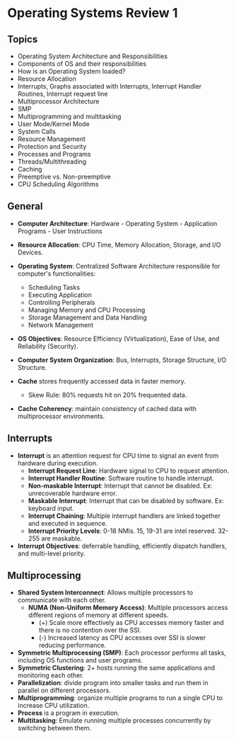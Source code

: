 # Operating Systems Review 1

## Topics

- Operating System Architecture and Responsibilities
- Components of OS and their responsibilities
- How is an Operating System loaded?
- Resource Allocation
- Interrupts, Graphs associated with Interrupts, Interrupt Handler Routines, Interrupt request line
- Multiprocessor Architecture
- SMP
- Multiprogramming and multitasking
- User Mode/Kernel Mode
- System Calls
- Resource Management
- Protection and Security
- Processes and Programs
- Threads/Multithreading
- Caching
- Preemptive vs. Non-preemptive
- CPU Scheduling Algorithms

## General

- **Computer Architecture**: Hardware - Operating System - Application Programs - User Instructions
- **Resource Allocation**: CPU Time, Memory Allocation, Storage, and I/O Devices.
- **Operating System**: Centralized Software Architecture responsible for computer's functionalities:
  - Scheduling Tasks
  - Executing Application
  - Controlling Peripherals
  - Managing Memory and CPU Processing
  - Storage Management and Data Handling
  - Network Management
- **OS Objectives**: Resource Efficiency (Virtualization), Ease of Use, and Reliability (Security).
- **Computer System Organization**: Bus, Interrupts, Storage Structure, I/O Structure.

- **Cache** stores frequently accessed data in faster memory.
  - Skew Rule: 80% requests hit on 20% frequented data.
- **Cache Coherency**: maintain consistency of cached data with multiprocessor environments.

## Interrupts

- **Interrupt** is an attention request for CPU time to signal an event from hardware during execution.
  - **Interrupt Request Line**: Hardware signal to CPU to request attention.
  - **Interrupt Handler Routine**: Software routine to handle interrupt.
  - **Non-maskable Interrupt**: Interrupt that cannot be disabled. Ex: unrecoverable hardware error.
  - **Maskable Interrupt**: Interrupt that can be disabled by software. Ex: keyboard input.
  - **Interrupt Chaining**: Multiple interrupt handlers are linked together and executed in sequence.
  - **Interrupt Priority Levels**: 0-18 NMIs. 15, 19-31 are intel reserved. 32-255 are maskable.
- **Interrupt Objectives**: deferrable handling, efficiently dispatch handlers, and multi-level priority.

## Multiprocessing

- **Shared System Interconnect**: Allows multiple processors to communicate with each other.
  - **NUMA (Non-Uniform Memory Access)**: Multiple processors access different regions of memory at different speeds.
    - (+) Scale more effectively as CPU accesses memory faster and there is no contention over the SSI.
    - (-) Increased latency as CPU accesses over SSI is slower reducing performance.
- **Symmetric Multiprocessing (SMP)**: Each processor performs all tasks, including OS functions and user programs.
- **Symmetric Clustering**: 2+ hosts running the same applications and monitoring each other.
- **Parallelization**: divide program into smaller tasks and run them in parallel on different processors.
- **Multiprogramming**: organize multiple programs to run a single CPU to increase CPU utilization.
- **Process** is a program in execution.
- **Multitasking**: Emulate running multiple processes concurrently by switching between them.
